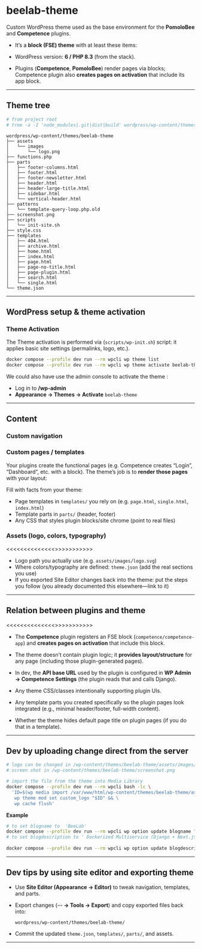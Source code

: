 # beelab-theme  

Custom WordPress theme used as the base environment for the **PomoloBee** and **Competence** plugins.


* It’s a **block (FSE) theme** with at least these items:
 
* WordPress version: **6 / PHP 8.3** (from the stack).
* Plugins (**Competence**, **PomoloBee**) render pages via blocks; Competence plugin also **creates pages on activation** that include its app block.

 
---

## Theme tree
 

```bash
# from project root
# tree -a -I 'node_modules|.git|dist|build' wordpress/wp-content/themes/beelab-theme
```

 
```
wordpress/wp-content/themes/beelab-theme
├── assets
│   └── images
│       └── logo.png
├── functions.php
├── parts
│   ├── footer-columns.html
│   ├── footer.html
│   ├── footer-newsletter.html
│   ├── header.html
│   ├── header-large-title.html
│   ├── sidebar.html
│   └── vertical-header.html
├── patterns
│   └── template-query-loop.php.old
├── screenshot.png
├── scripts
│   └── init-site.sh
├── style.css
├── templates
│   ├── 404.html
│   ├── archive.html
│   ├── home.html
│   ├── index.html
│   ├── page.html
│   ├── page-no-title.html
│   ├── page-plugin.html
│   ├── search.html
│   └── single.html
└── theme.json

```

---

## WordPress setup & theme activation

### Theme Activation


The Theme activation is performed via (`scripts/wp-init.sh`)  script: it applies basic site settings (permalinks, logo, etc.). 
 
```bash 
docker compose --profile dev run --rm wpcli wp theme list
docker compose --profile dev run --rm wpcli wp theme activate beelab-theme

```
We could also have use the admin console to activate the theme :

* Log in to **/wp-admin**
* **Appearance → Themes → Activate** `beelab-theme`

---

## Content

### Custom navigation

 

### Custom pages / templates

Your plugins create the functional pages (e.g. Competence creates “Login”, “Dashboard”, etc. with a block). The theme’s job is to **render those pages** with your layout:

Fill with facts from your theme:

* Page templates in `templates/` you rely on (e.g. `page.html`, `single.html`, `index.html`)
* Template parts in `parts/` (header, footer)
* Any CSS that styles plugin blocks/site chrome (point to real files)

### Assets (logo, colors, typography)

<<<<<<<<<<<<<<<TO FILL>>>>>>>>>>>>
* Logo path you actually use (e.g. `assets/images/logo.svg`)
* Where colors/typography are defined: `theme.json` (add the real sections you use)
* If you exported Site Editor changes back into the theme: put the steps you follow (you already documented this elsewhere—link to it)

---

## Relation between plugins and theme

 

<<<<<<<<<<<<<<<TO FILL>>>>>>>>>>>>

* The **Competence** plugin registers an FSE block (`competence/competence-app`) and **creates pages on activation** that include this block.
* The theme doesn’t contain plugin logic; it **provides layout/structure** for any page (including those plugin-generated pages).
* In dev, the **API base URL** used by the plugin is configured in **WP Admin → Competence Settings** (the plugin reads that and calls Django).


* Any theme CSS/classes intentionally supporting plugin UIs.
* Any template parts you created specifically so the plugin pages look integrated (e.g., minimal header/footer, full-width content).
* Whether the theme hides default page title on plugin pages (if you do that in a template).

---

## Dev by uploading change direct from the server
```bash
# logo can be changed in /wp-content/themes/beelab-theme/assets/images/logo.png
# screen shot in /wp-content/themes/beelab-theme/screenshot.png

# import the file from the theme into Media Library
docker compose --profile dev run --rm wpcli bash -lc \
  'ID=$(wp media import /var/www/html/wp-content/themes/beelab-theme/assets/images/logo.png --porcelain) && \
   wp theme mod set custom_logo "$ID" && \
   wp cache flush'
```

**Example** 
```bash
# to set blogname to  'BeeLab'
docker compose --profile dev run --rm wpcli wp option update blogname "BeeLab"
# to set blogdescription to ' Dockerized Multiservice (Django + Next.js plugins + WordPress + databases)'
 
docker compose --profile dev run --rm wpcli wp option update blogdescription "Dockerized Multiservice (Django + Next.js plugins + WordPress + databases)"
```

---

## Dev tips by using site editor and exporting theme

* Use **Site Editor (Appearance → Editor)** to tweak navigation, templates, and parts.
* Export changes (**⋯ → Tools → Export**) and copy exported files back into:

  ```
  wordpress/wp-content/themes/beelab-theme/
  ```
* Commit the updated `theme.json`, `templates/`, `parts/`, and assets.

---
 